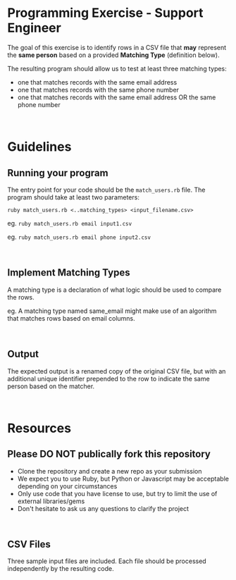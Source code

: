 # Programming Exercise - Support Engineer

The goal of this exercise is to identify rows in a CSV file that
__may__ represent the __same person__ based on a provided __Matching Type__ (definition below).

The resulting program should allow us to test at least three matching types:
 - one that matches records with the same email address
 - one that matches records with the same phone number
 - one that matches records with the same email address OR the same phone number

<br>

# Guidelines

## Running your program
The entry point for your code should be the `match_users.rb` file. The program should take at least two parameters:

```
ruby match_users.rb <..matching_types> <input_filename.csv>
```
eg. `ruby match_users.rb email input1.csv`

eg. `ruby match_users.rb email phone input2.csv`

<br>

## Implement Matching Types

A matching type is a declaration of what logic should be used to compare the rows.

eg. A matching type named same_email might make use of an algorithm that matches rows based on email columns.

<br>

## Output

The expected output is a renamed copy of the original CSV file, but with an additional unique identifier prepended to the row to indicate the same person based on the matcher.

<br>

# Resources

## Please **DO NOT** publically fork this repository
* Clone the repository and create a new repo as your submission
* We expect you to use Ruby, but Python or Javascript may be acceptable depending on your circumstances
* Only use code that you have license to use, but try to limit the use of external libraries/gems
* Don't hesitate to ask us any questions to clarify the project

<br>

## CSV Files

Three sample input files are included. Each file should be processed independently by the resulting code.

